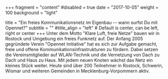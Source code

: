 +++
fragment = "content"
#disabled = true
date = "2017-10-05"
weight = 100
background = "light"

title = "Ein freies Kommunikationsnetz im Eigenbau -- wann surfst Du mit Opennet?"
subtitle = ""
#title_align = "left" # Default is center, can be left, right or center
+++
Unter dem Motto "Klare Luft, freie Netze" bauen wir in Rostock und Umgebung ein freies Funknetz auf. Der Anfang 2005 gegründete Verein "Opennet Initiative" hat es sich zur Aufgabe gemacht, freie und offene Kommunikationsinfrastrukturen zu fördern. Dabei setzen die Vereinsmitglieder auf WLAN-Technik und die Vernetzung von Dach zu Dach und Haus zu Haus. Mit jedem neuen Knoten wächst das Netz ein kleines Stück weiter. Heute sind über 200 Teilnehmer in Rostock, Schwerin, Wismar und weiteren Gemeinden in Mecklenburg-Vorpommern aktiv.